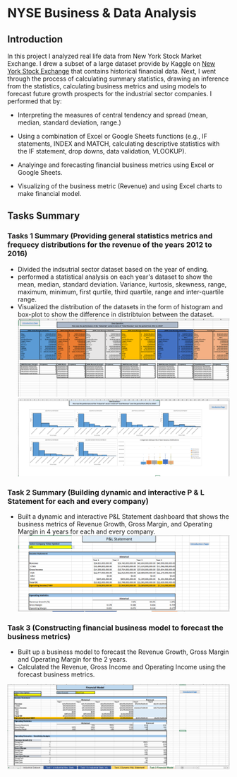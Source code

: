# NYSE Business & Data Analysis

## Introduction
In this project I analyzed real life data from New York Stock Market Exchange.  I drew a subset of a large dataset provide by Kaggle on [New York Stock Exchange](https://www.kaggle.com/dgawlik/nyse) that contains historical financial data. Next, I went through the process of calculating summary statistics, drawing an inference from the statistics, calculating business metrics and using models to forecast future growth prospects for the industrial sector companies. I performed that by:

- Interpreting the measures of central tendency and spread (mean, median, standard deviation, range.)

- Using a combination of Excel or Google Sheets functions (e.g., IF statements, INDEX and MATCH, calculating descriptive statistics with the IF statement, drop downs, data 
validation, VLOOKUP).

- Analyinge and forecasting financial business metrics using Excel or Google Sheets.

- Visualizing of the business metric (Revenue) and using Excel charts to make financial model.


## Tasks Summary

### Tasks 1 Summary (Providing general statistics metrics and frequecy distributions for the revenue of the years 2012 to 2016)
- Divided the indsutrial sector dataset based on the year of ending.
- performed a statistical analysis on each year's dataset to show the mean, median, standard deviation. Variance, kurtosis, skewness, range, maximum, minimum, first qurtile, third quartile, range and inter-quartile range.
- Visualized the distribution of the datasets in the  form of histogram and box-plot to show the difference in distribtuion between the dataset.
![](Images/task_1_a.PNG)
\
![](Images/task_1_b.PNG)

### Task 2 Summary (Building dynamic and interactive P & L Statement for each and every company)
- Built a dynamic and interactive P&L Statement dashboard that shows the business metrics of Revenue Growth, Gross Margin, and Operating Margin in 4 years for each and every company.
![](Images/task_2.PNG)

### Task 3 (Constructing financial business model to forecast the business metrics)
-  Built up  a business model to forecast the Revenue Growth, Gross Margin and Operating Margin for the 2 years.
-  Calculated the Revenue, Gross Income and Operating Income using the forecast business metrics.

![](Images/task_3.PNG)




